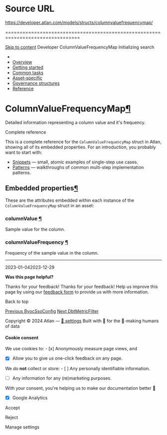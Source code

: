 # Source URL
https://developer.atlan.com/models/structs/columnvaluefrequencymap/

================================================================================

<!--
canonical: https://developer.atlan.com/models/structs/columnvaluefrequencymap/
meta-content-security-policy: object-src 'none'; base-uri 'self'; manifest-src 'self'; media-src 'self';
meta-description: Dear Developers
meta-generator: mkdocs-1.6.1, mkdocs-material-9.6.14
meta-og-description: Dear Developers
meta-og-image: https://developer.atlan.com/assets/images/social/models/structs/columnvaluefrequencymap.png
meta-og-image-height: 630
meta-og-image-type: image/png
meta-og-image-width: 1200
meta-og-title: ColumnValueFrequencyMap - Developer
meta-og-type: website
meta-og-url: https://developer.atlan.com/models/structs/columnvaluefrequencymap/
meta-twitter:card: summary_large_image
meta-twitter:description: Dear Developers
meta-twitter:image: https://developer.atlan.com/assets/images/social/models/structs/columnvaluefrequencymap.png
meta-twitter:title: ColumnValueFrequencyMap - Developer
meta-viewport: width=device-width,initial-scale=1
title: ColumnValueFrequencyMap - Developer
-->

[Skip to content](#columnvaluefrequencymap) Developer ColumnValueFrequencyMap Initializing search 

* 
* [Overview](../../..)
* [Getting started](../../../getting-started/)
* [Common tasks](../../../snippets/)
* [Asset\-specific](../../../patterns/)
* [Governance structures](../../../governance/)
* [Reference](../../../reference/)

ColumnValueFrequencyMap[¶](#columnvaluefrequencymap "Permanent link")
=====================================================================

Detailed information representing a column value and it's frequency.

Complete reference

This is a complete reference for the `ColumnValueFrequencyMap` struct in Atlan, showing all of its embedded properties. For an introduction, you probably want to start with:

* [Snippets](../../../snippets/) — small, atomic examples of single\-step use cases.
* [Patterns](../../../patterns/) — walkthroughs of common multi\-step implementation patterns.

Embedded properties[¶](#embedded-properties "Permanent link")
-------------------------------------------------------------

These are the attributes embedded within each instance of the `ColumnValueFrequencyMap` struct in an asset:

### columnValue [¶](#columnvalue "Permanent link")

Sample value for the column.

### columnValueFrequency [¶](#columnvaluefrequency "Permanent link")

Frequency of the sample value in the column.

---

2023\-01\-042023\-12\-29

**Was this page helpful?**

Thanks for your feedback! Thanks for your feedback! Help us improve this page by using our [feedback form](https://docs.google.com/forms/d/e/1FAIpQLScfoq7vqEn8S4QvN0ehPp0MRy6WYK5x-okJDqD69lHgoPPWtg/viewform?usp=pp_url&entry.1800719315=/models/structs/columnvaluefrequencymap/) to provide us with more information. 

Back to top

[Previous ByocSsoConfig](../byocssoconfig/) [Next DbtMetricFilter](../dbtmetricfilter/) 

Copyright © 2024 Atlan — [🍪 settings](#__consent) 
Built with 💙 for the 🤖\-making humans of data 

#### Cookie consent

We use cookies to: - [x] Anonymously measure page views, and
- [x] Allow you to give us one\-click feedback on any page.

 We do **not** collect or store: - [ ] Any personally identifiable information.
- [ ] Any information for any (re)marketing purposes.

 With your consent, you're helping us to make our documentation better 💙

- [x] Google Analytics

Accept

Reject

Manage settings

